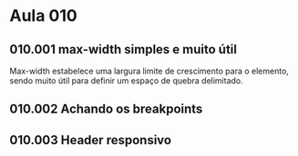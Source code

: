 # Aula 010

## 010.001 max-width simples e muito útil

Max-width estabelece uma largura limite de crescimento para o elemento, sendo muito útil para definir um espaço de quebra delimitado.

## 010.002 Achando os breakpoints

## 010.003 Header responsivo